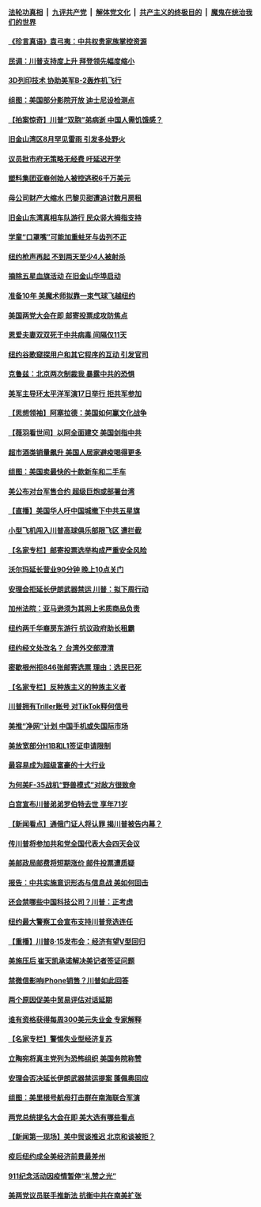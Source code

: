 

####  [法轮功真相](../../../../basic/blob/master/README.md?t=08171831) &nbsp;|&nbsp; [九评共产党](../../../../9ping.md/blob/master/README.md?t=08171831) &nbsp;|&nbsp; [解体党文化](../../../../jtdwh.md/blob/master/README.md?t=08171831)  &nbsp;|&nbsp; [共产主义的终极目的](../../../../gczydzjmd.md/blob/master/README.md?t=08171831) &nbsp;|&nbsp; [魔鬼在统治我们的世界](../../../../mgztzwmdsj.md/blob/master/README.md?t=08171831) 

#### [《珍言真语》袁弓夷：中共权贵家族掌控资源](../pages/nsc412/n12335964.md?t=08171831) 

#### [民调：川普支持度上升 拜登领先幅度缩小](../pages/nsc412/n12336931.md?t=08171831) 

#### [3D列印技术 协助美军B-2轰炸机飞行](../pages/nsc412/n12336932.md?t=08171831) 

#### [组图：美国部分影院开放 迪士尼设检测点](../pages/nsc412/n12334735.md?t=08171831) 

#### [【拍案惊奇】川普“双胞”弟病逝 中国人需饥饿感？](../pages/nsc412/n12336516.md?t=08171831) 

#### [旧金山湾区8月罕见雷雨 引发多处野火](../pages/nsc412/n12336601.md?t=08171831) 

#### [议员批市府无策略无经费 吁延迟开学](../pages/nsc412/n12336365.md?t=08171831) 

#### [塑料集团亚裔创始人被控逃税6千万美元](../pages/nsc412/n12336214.md?t=08171831) 

#### [母公司财产大缩水 巴黎贝甜遭追讨数月房租](../pages/nsc412/n12336262.md?t=08171831) 

#### [旧金山东湾真相车队游行 民众竖大拇指支持](../pages/nsc412/n12336561.md?t=08171831) 

#### [学童“口罩嘴”可能加重蛀牙与齿列不正](../pages/nsc412/n12336265.md?t=08171831) 

#### [纽约枪声再起 不到两天至少4人被射杀](../pages/nsc412/n12336268.md?t=08171831) 

#### [摘除五星血旗活动   在旧金山华埠启动](../pages/nsc412/n12336540.md?t=08171831) 

#### [准备10年 美魔术师拟靠一束气球飞越纽约](../pages/nsc412/n12336377.md?t=08171831) 

#### [美国两党大会在即 邮寄投票成攻防焦点](../pages/nsc412/n12336200.md?t=08171831) 

#### [恩爱夫妻双双死于中共病毒 间隔仅11天](../pages/nsc412/n12336329.md?t=08171831) 

#### [纽约谷歌窥探用户和其它程序的互动 引发官司](../pages/nsc412/n12336291.md?t=08171831) 

#### [克鲁兹：北京两次制裁我 暴露中共的恐惧](../pages/nsc412/n12336202.md?t=08171831) 

#### [美军主导环太平洋军演17日举行 拒共军参加](../pages/nsc412/n12336114.md?t=08171831) 

#### [【思想领袖】阿塞拉德：美国如何赢文化战争](../pages/nsc412/n12033664.md?t=08171831) 

#### [【薇羽看世间】以阿全面建交 美国剑指中共](../pages/nsc412/n12335697.md?t=08171831) 

#### [超市酒类销量飙升 美国人居家避疫喝得更多](../pages/nsc412/n12335575.md?t=08171831) 

#### [组图：美国卖最快的十款新车和二手车](../pages/nsc412/n12326956.md?t=08171831) 

#### [美公布对台军售合约 超级巨炮或部署台湾](../pages/nsc412/n12335764.md?t=08171831) 

#### [【直播】美国华人吁中国城撤下中共五星旗](../pages/nsc412/n12334172.md?t=08171831) 

#### [小型飞机闯入川普高球俱乐部限飞区 遭拦截](../pages/nsc412/n12335685.md?t=08171831) 

#### [【名家专栏】邮寄投票选举构成严重安全风险](../pages/nsc412/n12335062.md?t=08171831) 

#### [沃尔玛延长营业90分钟 晚上10点关门](../pages/nsc412/n12335455.md?t=08171831) 

#### [安理会拒延长伊朗武器禁运 川普：拟下周行动](../pages/nsc412/n12335499.md?t=08171831) 

#### [加州法院：亚马逊须为其网上劣质商品负责](../pages/nsc412/n12335302.md?t=08171831) 

#### [纽约两千华裔房东游行 抗议政府助长租霸](../pages/nsc412/n12335391.md?t=08171831) 

#### [纽约经文处改名？ 台湾外交部澄清](../pages/nsc412/n12334232.md?t=08171831) 

#### [密歇根州拒846张邮寄选票 理由：选民已死](../pages/nsc412/n12335345.md?t=08171831) 

#### [【名家专栏】反种族主义的种族主义者](../pages/nsc412/n12335359.md?t=08171831) 

#### [川普拥有Triller账号 对TikTok释何信号](../pages/nsc412/n12334867.md?t=08171831) 

#### [美推“净网”计划 中国手机或失国际市场](../pages/nsc412/n12318196.md?t=08171831) 

#### [美放宽部分H1B和L1签证申请限制](../pages/nsc412/n12334286.md?t=08171831) 

#### [最容易成为超级富豪的十大行业](../pages/nsc412/n12288490.md?t=08171831) 

#### [为何美F-35战机“野兽模式”对敌方很致命](../pages/nsc412/n12332658.md?t=08171831) 

#### [白宫宣布川普弟弟罗伯特去世 享年71岁](../pages/nsc412/n12334345.md?t=08171831) 

#### [【新闻看点】通俄门证人将认罪 揭川普被告内幕？](../pages/nsc412/n12334056.md?t=08171831) 

#### [传川普将参加共和党全国代表大会四天会议](../pages/nsc412/n12334252.md?t=08171831) 

#### [美邮政局邮费将短期涨价 邮件投票遭质疑](../pages/nsc412/n12334195.md?t=08171831) 

#### [报告：中共实施意识形态与信息战 美如何回击](../pages/nsc412/n12334162.md?t=08171831) 

#### [还会禁哪些中国科技公司？川普：正考虑](../pages/nsc412/n12334133.md?t=08171831) 

#### [纽约最大警察工会宣布支持川普竞选连任](../pages/nsc412/n12334081.md?t=08171831) 

#### [【重播】川普8·15发布会：经济有望V型回归](../pages/nsc412/n12333982.md?t=08171831) 

#### [美施压后 崔天凯承诺解决美记者签证问题](../pages/nsc412/n12333978.md?t=08171831) 

#### [禁微信影响iPhone销售？川普如此回答](../pages/nsc412/n12333954.md?t=08171831) 

#### [两个原因促美中贸易评估对话延期](../pages/nsc412/n12333836.md?t=08171831) 

#### [谁有资格获得每周300美元失业金 专家解释](../pages/nsc412/n12333752.md?t=08171831) 

#### [【名家专栏】警惕失业型经济复苏](../pages/nsc412/n12332270.md?t=08171831) 

#### [立陶宛将真主党列为恐怖组织 美国务院称赞](../pages/nsc412/n12333640.md?t=08171831) 

#### [安理会否决延长伊朗武器禁运提案 蓬佩奥回应](../pages/nsc412/n12333722.md?t=08171831) 

#### [组图：美里根号航母打击群在南海联合军演](../pages/nsc412/n12333630.md?t=08171831) 

#### [两党总统提名大会在即 美大选有哪些看点](../pages/nsc412/n12333646.md?t=08171831) 

#### [【新闻第一现场】美中贸谈推迟 北京和谈被拒？](../pages/nsc412/n12333351.md?t=08171831) 

#### [疫后纽约成全美经济前景最差州](../pages/nsc412/n12332553.md?t=08171831) 

#### [911纪念活动因疫情暂停“礼赞之光”](../pages/nsc412/n12332555.md?t=08171831) 

#### [美两党议员联手推新法 抗衡中共在南美扩张](../pages/nsc412/n12333317.md?t=08171831) 

